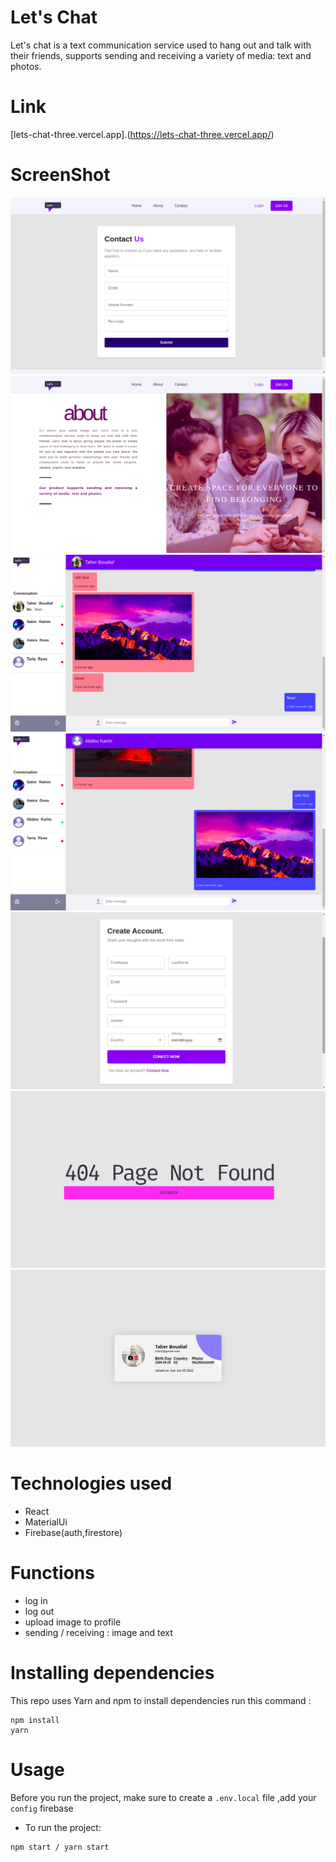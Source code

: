 # Let's Chat

Let's chat is a text communication service used to hang out and talk with their friends, 
supports sending and receiving a variety of media: text and photos.

# Link

[lets-chat-three.vercel.app].(https://lets-chat-three.vercel.app/)

# ScreenShot

![Contact](ScreenShot/Contact.png)
![about](ScreenShot/about.png)
![chat](ScreenShot/chat.png)
![chat2](ScreenShot/chat2.png)
![login](ScreenShot/login.png)
![notFound](ScreenShot/notFound.png)
![profile](ScreenShot/profile.png)

# Technologies used

* React 
* MaterialUi
* Firebase(auth,firestore)

# Functions

* log in 
* log out
* upload image to profile
* sending / receiving : image and text

# Installing dependencies

This repo uses Yarn and npm to install dependencies run this command :

```
npm install 
yarn 
```
# Usage

Before you run the project, make sure to create a `.env.local` file ,add your `config` firebase 
 - To run the project:

```
npm start / yarn start
```

